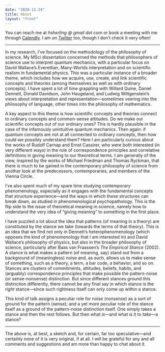 ```yaml
---
date: "2020-11-24"
title: About
layout: "front"
---
```


You can reach me at *hsherling @ gmail dot com* or book a meeting with me through [Calendly](https://calendly.com/hsherl/tutorial). I am on [Twitter](https://twitter.com/hrsherl) too, though I don’t check it very often!

---

In my research, I’ve focused on the methodology of the philosophy of science. My MSci dissertation concerned the methods that philosophers of science use to interpret quantum mechanics, with a particular focus on David Wallace’s Everettian, Many-Worlds interpretation and on scientific realism in fundamental physics. This was a particular instance of a broader theme, which includes how we acquire, use, create, and link scientific concepts and theories (among themselves as well as with ordinary concepts). I have spent a lot of time grappling with Willard Quine, Daniel Dennett, Donald Davidson, John Haugeland, and Ludwig Wittgenstein’s views about interpretation and representation—sometimes veering into the philosophy of language, other times into the philosophy of mathematics.

A key aspect to this theme is how scientific concepts and theories connect to ordinary concepts and common-sense attitudes. Do we make our scientific concepts out of our ordinary ones? This is hardly plausible in the case of the infamously unintuitive quantum mechanics. Then again: if quantum concepts are not at all connected to ordinary concepts, then how could we possibly understand them? Here I am particularly curious about the works of Rudolf Carnap and Ernst Cassirer, who were both interested (in very different ways) in the role of correspondence principles and correlative definitions in giving meaning to our theoretical terms. I am generally of the view, inspired by the works of Michael Friedman and Thomas Ryckman, that there is much to be gained in the contemporary philosophy of science from another look at the predecessors, contemporaries, and members of the Vienna Circle.

I’ve also spent much of my spare time studying contemporary phenomenology, especially as it engages with the fundamental concepts that structure experience—and the ways in which these structures can break down, as studied in phenomenological psychopathology. This is the flip side to the issue of theoretical meaning in science, namely how to understand the very idea of “giving meaning” to something in the first place.

I have puzzled a lot about the idea that patterns (of meaning in a theory) are constituted by the stance we take (towards the terms of that theory). This is an idea that we find not only in Dennett’s heterophenomenology (which opposes the kind of phenomenology that I am interested in) and David Wallace’s philosophy of physics, but also in the broader philosophy of science, particularly after Baas van Fraassen’s _The Empirical Stance_ (2002). A stance is what makes a pattern (of meaning, say) stand out from a background of (meaningless) noise and, as such, allows us to make sense of something, such as a theory, a term, a bar code, a behavior, and so on. Stances are clusters of commitments, attitudes, beliefs, habits, and (arguably) correspondence principles that make possible the pattern-noise (or sense-nonsense) distinction. But since different stances ground this distinction differently, there cannot be any final say in which stance is the _right_ stance—since such rightness itself can only come up within a stance.

This kind of talk assigns a peculiar role for noise (nonsense) as a sort of ground for the pattern (sense); and a yet more peculiar role of the stance itself as a ground of the pattern-noise distinction itself. One simply takes a stance and then the rest follows. But then what _is_—and what is it to _take_—a stance?

---

The above is, at best, a sketch and, for certain, far too speculative—and certainly none of it is very original, if at all. I will be grateful for any and all comments and suggestions and am more than happy to chat about it.
